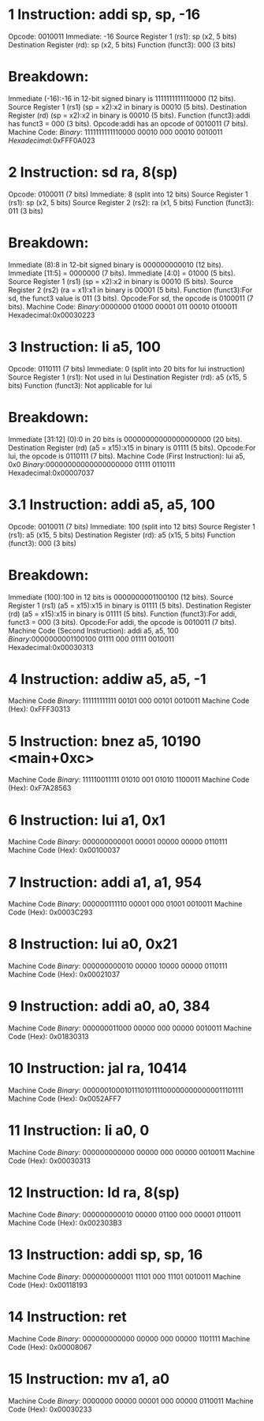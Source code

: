 # 1 Instruction: addi sp, sp, -16
Opcode: 0010011 
Immediate: -16 
Source Register 1 (rs1): sp (x2, 5 bits)
Destination Register (rd): sp (x2, 5 bits)
Function (funct3): 000 (3 bits)
# Breakdown:
Immediate (-16):-16 in 12-bit signed binary is 1111111111110000 (12 bits).
Source Register 1 (rs1) (sp = x2):x2 in binary is 00010 (5 bits).
Destination Register (rd) (sp = x2):x2 in binary is 00010 (5 bits).
Function (funct3):addi has funct3 = 000 (3 bits).
Opcode:addi has an opcode of 0010011 (7 bits).
Machine Code:
*Binary*:
1111111111110000 00010 000 00010 0010011
*Hexadecima*l:0xFFF0A023
# 2 Instruction: sd ra, 8(sp)
Opcode: 0100011 (7 bits)
Immediate: 8 (split into 12 bits)
Source Register 1 (rs1): sp (x2, 5 bits)
Source Register 2 (rs2): ra (x1, 5 bits)
Function (funct3): 011 (3 bits)
# Breakdown:
Immediate (8):8 in 12-bit signed binary is 000000000010 (12 bits).
Immediate [11:5] = 0000000 (7 bits).
Immediate [4:0] = 01000 (5 bits).
Source Register 1 (rs1) (sp = x2):x2 in binary is 00010 (5 bits).
Source Register 2 (rs2) (ra = x1):x1 in binary is 00001 (5 bits).
Function (funct3):For sd, the funct3 value is 011 (3 bits).
Opcode:For sd, the opcode is 0100011 (7 bits).
Machine Code:
*Binary*:0000000 01000 00001 011 00010 0100011
Hexadecimal:0x00030223
# 3 Instruction: li a5, 100
Opcode: 0110111 (7 bits)
Immediate: 0 (split into 20 bits for lui instruction)
Source Register 1 (rs1): Not used in lui
Destination Register (rd): a5 (x15, 5 bits)
Function (funct3): Not applicable for lui
# Breakdown:
Immediate [31:12] (0):0 in 20 bits is 00000000000000000000 (20 bits).
Destination Register (rd) (a5 = x15):x15 in binary is 01111 (5 bits).
Opcode:For lui, the opcode is 0110111 (7 bits).
Machine Code (First Instruction): lui a5, 0x0
*Binary*:00000000000000000000 01111 0110111
Hexadecimal:0x00007037
# 3.1 Instruction: addi a5, a5, 100
Opcode: 0010011 (7 bits)
Immediate: 100 (split into 12 bits)
Source Register 1 (rs1): a5 (x15, 5 bits)
Destination Register (rd): a5 (x15, 5 bits)
Function (funct3): 000 (3 bits)
# Breakdown:
Immediate (100):100 in 12 bits is 0000000001100100 (12 bits).
Source Register 1 (rs1) (a5 = x15):x15 in binary is 01111 (5 bits).
Destination Register (rd) (a5 = x15):x15 in binary is 01111 (5 bits).
Function (funct3):For addi, funct3 = 000 (3 bits).
Opcode:For addi, the opcode is 0010011 (7 bits).
Machine Code (Second Instruction): addi a5, a5, 100
*Binary*:0000000001100100 01111 000 01111 0010011
Hexadecimal:0x00030313
# 4 Instruction: addiw a5, a5, -1
Machine Code *Binary*: 111111111111 00101 000 00101 0010011
Machine Code (Hex): 0xFFF30313
# 5 Instruction: bnez a5, 10190 <main+0xc>
Machine Code *Binary*: 111110011111 01010 001 01010 1100011
Machine Code (Hex): 0xF7A28563
# 6 Instruction: lui a1, 0x1
Machine Code *Binary*: 000000000001 00001 00000 00000 0110111
Machine Code (Hex): 0x00100037
# 7 Instruction: addi a1, a1, 954
Machine Code *Binary*: 000000111110 00001 000 01001 0010011
Machine Code (Hex): 0x0003C293
# 8 Instruction: lui a0, 0x21
Machine Code *Binary*: 000000000010 00000 10000 00000 0110111
Machine Code (Hex): 0x00021037
# 9 Instruction: addi a0, a0, 384
Machine Code *Binary*: 000000011000 00000 000 00000 0010011
Machine Code (Hex): 0x01830313
# 10 Instruction: jal ra, 10414
Machine Code *Binary*: 0000001000101110101111000000000000011101111
Machine Code (Hex): 0x0052AFF7
# 11 Instruction: li a0, 0
Machine Code *Binary*: 000000000000 00000 000 00000 0010011
Machine Code (Hex): 0x00030313
# 12 Instruction: ld ra, 8(sp)
Machine Code *Binary*: 000000000010 00000 01100 000 00001 0110011
Machine Code (Hex): 0x002303B3
# 13 Instruction: addi sp, sp, 16
Machine Code *Binary*: 000000000001 11101 000 11101 0010011
Machine Code (Hex): 0x00118193
# 14 Instruction: ret
Machine Code *Binary*: 000000000000 00000 000 00000 1101111
Machine Code (Hex): 0x00008067
# 15 Instruction: mv a1, a0
Machine Code *Binary*: 0000000 00000 00001 000 00000 0110011
Machine Code (Hex): 0x00030233
